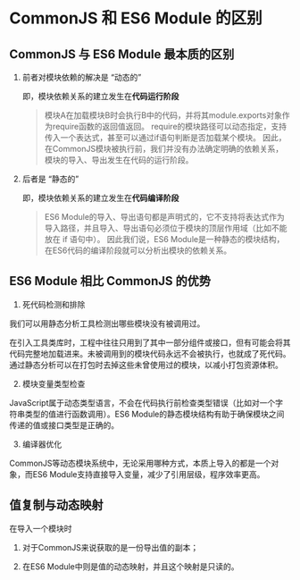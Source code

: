 # CommonJS 和 ES6 Module 的区别

## CommonJS 与 ES6 Module 最本质的区别

1. 前者对模块依赖的解决是 “动态的”
   
   即，模块依赖关系的建立发生在**代码运行阶段**

   > 模块A在加载模块B时会执行B中的代码，并将其module.exports对象作为require函数的返回值返回。
   > require的模块路径可以动态指定，支持传入一个表达式，甚至可以通过if语句判断是否加载某个模块。
   > 因此，在CommonJS模块被执行前，我们并没有办法确定明确的依赖关系，模块的导入、导出发生在代码的运行阶段。

2. 后者是 “静态的”
   
   即，模块依赖关系的建立发生在**代码编译阶段**
   
   > ES6 Module的导入、导出语句都是声明式的，它不支持将表达式作为导入路径，并且导入、导出语句必须位于模块的顶层作用域（比如不能放在 if 语句中）。
   > 因此我们说，ES6 Module是一种静态的模块结构，在ES6代码的编译阶段就可以分析出模块的依赖关系。


## ES6 Module 相比 CommonJS 的优势

1. 死代码检测和排除

我们可以用静态分析工具检测出哪些模块没有被调用过。

在引入工具类库时，工程中往往只用到了其中一部分组件或接口，但有可能会将其代码完整地加载进来。未被调用到的模块代码永远不会被执行，也就成了死代码。通过静态分析可以在打包时去掉这些未曾使用过的模块，以减小打包资源体积。

2. 模块变量类型检查

JavaScript属于动态类型语言，不会在代码执行前检查类型错误（比如对一个字符串类型的值进行函数调用）。ES6 Module的静态模块结构有助于确保模块之间传递的值或接口类型是正确的。

3. 编译器优化

CommonJS等动态模块系统中，无论采用哪种方式，本质上导入的都是一个对象，而ES6 Module支持直接导入变量，减少了引用层级，程序效率更高。

## 值复制与动态映射

在导入一个模块时

1. 对于CommonJS来说获取的是一份导出值的副本；

2. 在ES6 Module中则是值的动态映射，并且这个映射是只读的。

